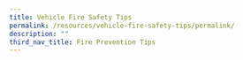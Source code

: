 ```yaml
---
title: Vehicle Fire Safety Tips
permalink: /resources/vehicle-fire-safety-tips/permalink/
description: ""
third_nav_title: Fire Prevention Tips
---
```

